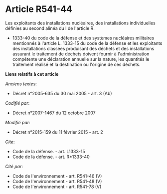 # Article R541-44

Les exploitants des installations nucléaires, des installations individuelles définies au second alinéa du I de l'article R.
* 1333-40 du code de la défense et des systèmes nucléaires militaires mentionnés à l'article L. 1333-15 du code de la défense
et les exploitants des installations classées produisant des déchets et des installations assurant le traitement de déchets
doivent fournir à l'administration compétente une déclaration annuelle sur la nature, les quantités le traitement réalisé et
la destination ou l'origine de ces déchets.

**Liens relatifs à cet article**

_Anciens textes_:

  - Décret n°2005-635 du 30 mai 2005 - art. 3 (Ab)

_Codifié par_:

  - Décret n°2007-1467 du 12 octobre 2007

_Modifié par_:

  - Décret n°2015-159 du 11 février 2015 - art. 2

_Cite_:

  - Code de la défense. - art. L1333-15
  - Code de la défense. - art. R*1333-40

_Cité par_:

  - Code de l'environnement - art. R541-46 (V)
  - Code de l'environnement - art. R541-48 (V)
  - Code de l'environnement - art. R541-78 (V)

